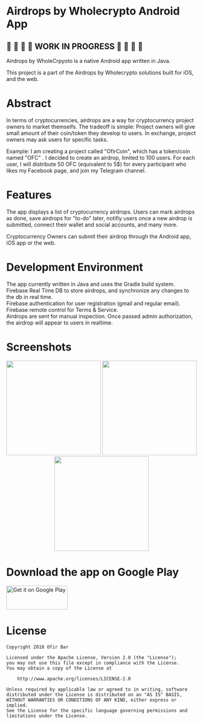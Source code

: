 # Airdrops by Wholecrypto Android App

## :construction_worker: :hammer: :wrench: :nut_and_bolt: WORK IN PROGRESS :construction_worker: :hammer: :wrench: :nut_and_bolt: 

Airdrops by WholeCrpyoto is a native Android app written in Java.

This project is a part of the Airdrops by Wholecrypto solutions built for iOS, and the web.

# Abstract
In terms of cryptocurrencies, airdrops are a way for cryptocurrency project owners to market themselfs. The tradeoff is simple:
Project owners will give small amount of their coin/token they develop to users.
In exchange, project owners may ask users for specific tasks.

Example: I am creating a project called "OfirCoin", which has a token/coin named "OFC" .
I decided to create an airdrop, limited to 100 users. For each user, I will distribute 50 OFC (equivalent to 5$) for every participant who likes my Facebook page, and join my Telegram channel.

# Features
The app displays a list of cryptocurrency airdrops. Users can mark airdrops as done, save airdrops for "to-do" later, notifiy users once a new airdrop is submitted, connect their wallet and social accounts, and many more.

Cryptocurrency Owners can submit their airdrop through the Android app, iOS app or the web.


# Development Environment
The app currently written in Java and uses the Gradle build system. </br>
Firebase Real Time DB to store airdrops, and synchronize any changes to the db in real time.</br>
Firebase authentication for user registration (gmail and regular email).</br>
Firebase remote control for Terms & Service.</br>
Airdrops are sent for manual inspection. Once passed admin authorization, the airdrop will appear to users in realtime.</br>

# Screenshots

<div align="center">
    <img src="https://i.imgur.com/QFudc6o.png" width="250px"</img>
    <img src="https://i.imgur.com/lT5wvl3.png" width="250px"</img>
    <img src="https://i.imgur.com/mwj0mm9.png" width="250px"</img> 
</div>


# Download the app on Google Play

<a href='https://play.google.com/store/apps/details?id=com.wholecrypto.airdrops&rdid=com.wholecrypto.airdrops&pcampaignid=MKT-Other-global-all-co-prtnr-py-PartBadge-Mar2515-1'><img alt='Get it on Google Play' src='https://play.google.com/intl/en_us/badges/images/generic/en_badge_web_generic.png' height = "63" width = "162" /></a>


# License
```
Copyright 2018 Ofir Bar

Licensed under the Apache License, Version 2.0 (the "License");
you may not use this file except in compliance with the License.
You may obtain a copy of the License at

    http://www.apache.org/licenses/LICENSE-2.0

Unless required by applicable law or agreed to in writing, software
distributed under the License is distributed on an "AS IS" BASIS,
WITHOUT WARRANTIES OR CONDITIONS OF ANY KIND, either express or implied.
See the License for the specific language governing permissions and
limitations under the License.
```
